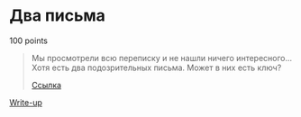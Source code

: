 # Два письма

100 points

> Мы просмотрели всю переписку и не нашли ничего интересного... Хотя есть два подозрительных письма. Может в них есть ключ?
>
> [Ссылка](https://gist.github.com/nsychev/f350ab763346dc491465706193cc2806)

[Write-up](WRITEUP.md)
